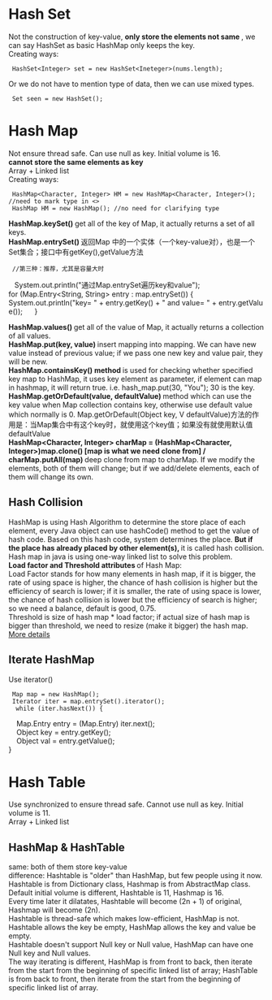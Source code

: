 # Hash Set   
Not the construction of key-value, <b> only store the elements not same </b> , we can say HashSet as basic HashMap only keeps the key.    
Creating ways:    

     HashSet<Integer> set = new HashSet<Ineteger>(nums.length);     
Or we do not have to mention type of data, then we can use mixed types.    

     Set seen = new HashSet();  


# Hash Map    
Not ensure thread safe. Can use null as key. Initial volume is 16.       
<b> cannot store the same elements as key </b>    
Array + Linked list        
Creating ways:   

     HashMap<Character, Integer> HM = new HashMap<Character, Integer>(); //need to mark type in <>    
     HashMap HM = new HashMap(); //no need for clarifying type      

<b>HashMap.keySet() </b> get all of the key of Map, it actually returns a set of all keys.     
<b>HashMap.entrySet() </b> 返回Map 中的一个实体（一个key-value对），也是一个Set集合；接口中有getKey(),getValue方法      

     //第三种：推荐，尤其是容量大时  
     
      System.out.println("通过Map.entrySet遍历key和value");  
      for (Map.Entry<String, String> entry : map.entrySet()) {  
          System.out.println("key= " + entry.getKey() + " and value= " + entry.getValue());  
      }  


<b>HashMap.values() </b> get all of the value of Map, it actually returns a collection of all values.           
<b>HashMap.put(key, value) </b> insert mapping into mapping. We can have new value instead of previous value; if we pass one new key and value pair, they will be new.      
<b>HashMap.containsKey() method </b> is used for checking whether specified key map to HashMap, it uses key element as parameter, if element can map in hashmap, it will return true. i.e. hash_map.put(30, "You"); 30 is the key.    
<b>HashMap.getOrDefault(value, defaultValue) </b> method which can use the key value when Map collection contains key, otherwise use default value which normally is 0. Map.getOrDefault(Object key, V defaultValue)方法的作用是：当Map集合中有这个key时，就使用这个key值；如果没有就使用默认值defaultValue         
<b>HashMap<Character, Integer> charMap = (HashMap<Character, Integer>)map.clone() [map is what we need clone from] / charMap.putAll(map) </b> deep clone from map to charMap. If we modify the elements, both of them will change; but if we add/delete elements, each of them will change its own.      

## Hash Collision    
HashMap is using Hash Algorithm to determine the store place of each element, every Java object can use hashCode() method to get the value of hash code. Based on this hash code, system determines the place. <b> But if the place has already placed by other element(s), </b> it is called hash collision.      
Hash map in java is using one-way linked list to solve this problem.      
<b> Load factor and Threshold attributes </b> of Hash Map:    
Load Factor stands for how many elements in hash map, if it is bigger, the rate of using space is higher, the chance of hash collision is higher but the efficiency of search is lower; if it is smaller, the rate of using space is lower, the chance of hash collision is lower but the efficiency of search is higher; so we need a balance, default is good, 0.75.     
Threshold is size of hash map * load factor; if actual size of hash map is bigger than threshold, we need to resize (make it bigger) the hash map.      
[More details](https://www.cnblogs.com/peizhe123/p/5790252.html)    

## Iterate HashMap     
Use iterator()    

     Map map = new HashMap();   
     Iterator iter = map.entrySet().iterator();   
      while (iter.hasNext()) {   
          Map.Entry entry = (Map.Entry) iter.next();   
          Object key = entry.getKey();   
          Object val = entry.getValue();   
      }   

 


# Hash Table    
Use synchronized to ensure thread safe. Cannot use null as key. Initial volume is 11.     
Array + Linked list    



## HashMap & HashTable    
same: both of them store key-value   
difference: 
Hashtable is "older" than HashMap, but few people using it now.    
Hashtable is from Dictionary class, Hashmap is from AbstractMap class.    
Default initial volume is different, Hashtable is 11, Hashmap is 16.    
Every time later it dilatates, Hashtable will become (2n + 1) of original, Hashmap will become (2n).     
Hashtable is thread-safe which makes low-efficient, HashMap is not.       
Hashtable allows the key be empty, HashMap allows the key and value be empty.      
Hashtable doesn't support Null key or Null value, HashMap can have one Null key and Null values.    
The way iterating is different, HashMap is from front to back, then iterate from the start from the beginning  of specific linked list of array; HashTable is from back to front, then iterate from the start from the beginning  of specific linked list of array.      




